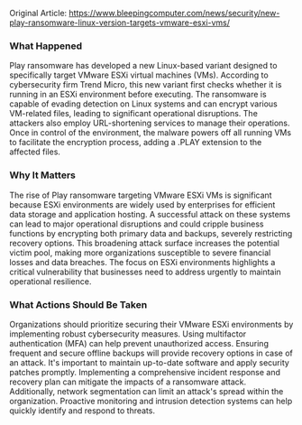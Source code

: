 Original Article: https://www.bleepingcomputer.com/news/security/new-play-ransomware-linux-version-targets-vmware-esxi-vms/

### What Happened

Play ransomware has developed a new Linux-based variant designed to specifically target VMware ESXi virtual machines (VMs). According to cybersecurity firm Trend Micro, this new variant first checks whether it is running in an ESXi environment before executing. The ransomware is capable of evading detection on Linux systems and can encrypt various VM-related files, leading to significant operational disruptions. The attackers also employ URL-shortening services to manage their operations. Once in control of the environment, the malware powers off all running VMs to facilitate the encryption process, adding a .PLAY extension to the affected files.

### Why It Matters

The rise of Play ransomware targeting VMware ESXi VMs is significant because ESXi environments are widely used by enterprises for efficient data storage and application hosting. A successful attack on these systems can lead to major operational disruptions and could cripple business functions by encrypting both primary data and backups, severely restricting recovery options. This broadening attack surface increases the potential victim pool, making more organizations susceptible to severe financial losses and data breaches. The focus on ESXi environments highlights a critical vulnerability that businesses need to address urgently to maintain operational resilience.

### What Actions Should Be Taken

Organizations should prioritize securing their VMware ESXi environments by implementing robust cybersecurity measures. Using multifactor authentication (MFA) can help prevent unauthorized access. Ensuring frequent and secure offline backups will provide recovery options in case of an attack. It's important to maintain up-to-date software and apply security patches promptly. Implementing a comprehensive incident response and recovery plan can mitigate the impacts of a ransomware attack. Additionally, network segmentation can limit an attack's spread within the organization. Proactive monitoring and intrusion detection systems can help quickly identify and respond to threats.